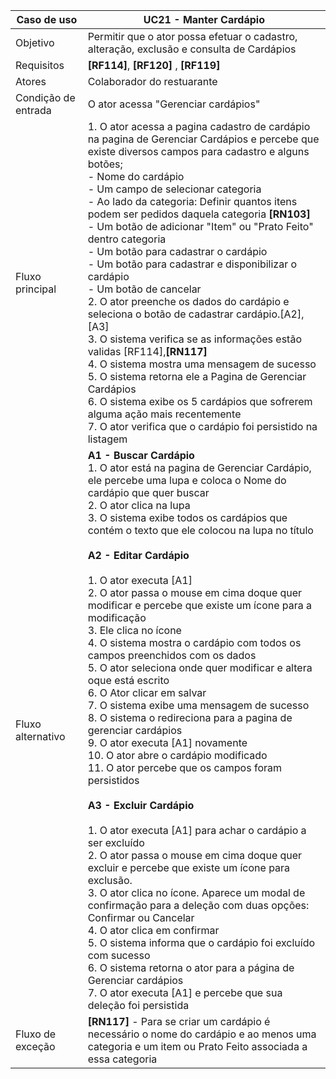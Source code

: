 | Caso de uso         | UC21 - Manter Cardápio                                                                                                                                                                                                                                                                                                                                                                                                                                                                                                                                                                                                                                                                                                                                                                                                                                                                                                                                                                                                                                                                                                                                                                                                                                                                                                                                                                                                                                                               |
| ------------------- | ----------------------------------------------------------------------------------------------------------------------------------------------------------------------------------------------------------------------------------------------------------------------------------------------------------------------------------------------------------------------------------------------------------------------------------------------------------------------------------------------------------------------------------------------------------------------------------------------------------------------------------------------------------------------------------------------------------------------------------------------------------------------------------------------------------------------------------------------------------------------------------------------------------------------------------------------------------------------------------------------------------------------------------------------------------------------------------------------------------------------------------------------------------------------------------------------------------------------------------------------------------------------------------------------------------------------------------------------------------------------------------------------------------------------------------------------------------------------------- |
| Objetivo            | Permitir que o ator possa efetuar o cadastro, alteração, exclusão e consulta de Cardápios                                                                                                                                                                                                                                                                                                                                                                                                                                                                                                                                                                                                                                                                                                                                                                                                                                                                                                                                                                                                                                                                                                                                                                                                                                                                                                                                                                                     |
| Requisitos          | **[RF114]**, **[RF120]** , **[RF119]**                                                                                                                                                                                                                                                                                                                                                                                                                                                                                                                                                                                                                                                                                                                                                                                                                                                                                                                                                                                                                                                                                                                                                                                                                                                                                                                                                                                                                                        |
| Atores              | Colaborador do restuarante                                                                                                                                                                                                                                                                                                                                                                                                                                                                                                                                                                                                                                                                                                                                                                                                                                                                                                                                                                                                                                                                                                                                                                                                                                                                                                                                                                                                                                                    |
| Condição de entrada | O ator acessa "Gerenciar cardápios"                                                                                                                                                                                                                                                                                                                                                                                                                                                                                                                                                                                                                                                                                                                                                                                                                                                                                                                                                                                                                                                                                                                                                                                                                                                                                                                                                                                                                                           |
| Fluxo principal     | 1. O ator acessa a pagina cadastro de cardápio na pagina de Gerenciar Cardápios e percebe que existe diversos campos para cadastro e alguns botões;<br>     - Nome do cardápio<br>	 - Um campo de selecionar categoria <br>	 - Ao lado da categoria: Definir quantos itens podem ser pedidos daquela categoria **[RN103]**<br>	 - Um botão de adicionar "Item" ou "Prato Feito" dentro categoria <br>	 - Um botão para cadastrar o cardápio<br>	 - Um botão para cadastrar e disponibilizar o cardápio<br>	 - Um botão de cancelar<br>2. O ator preenche os dados do cardápio e seleciona o botão de cadastrar cardápio.[A2],[A3]<br>3. O sistema verifica se as informações estão validas [RF114],**[RN117]**<br>4. O sistema mostra uma mensagem de sucesso<br>5. O sistema retorna ele a Pagina de Gerenciar Cardápios<br>6. O sistema exibe os 5 cardápios que sofrerem alguma ação mais recentemente<br>7. O ator verifica que o cardápio foi persistido na listagem                                                                                                                                                                                                                                                                                                                                                                                                                                                                                                     |
| Fluxo alternativo   | **A1 - Buscar Cardápio**<br>1. O ator está na pagina de Gerenciar Cardápio, ele percebe uma lupa e coloca o Nome do cardápio que quer buscar<br>2. O ator clica na lupa<br>3. O sistema exibe todos os cardápios que contém o texto que ele colocou na lupa no título<br><br>**A2 - Editar Cardápio**<br><br>1. O ator executa [A1]<br>2. O ator passa o mouse em cima doque quer modificar e percebe que existe um ícone para a modificação<br>3. Ele clica no ícone<br>4. O sistema mostra o cardápio com todos os campos preenchidos com os dados<br>5. O ator seleciona onde quer modificar e altera oque está escrito<br>6. O Ator clicar em salvar<br>7. O sistema exibe uma mensagem de sucesso<br>8. O sistema o redireciona para a pagina de gerenciar cardápios<br>9. O ator executa [A1] novamente<br>10. O ator abre o cardápio modificado<br>11. O ator percebe que os campos foram persistidos<br><br>**A3 - Excluir Cardápio**<br><br>1. O ator executa [A1] para achar o cardápio a ser excluído<br>2. O ator passa o mouse em cima doque quer excluir e percebe que existe um ícone para exclusão.<br>3. O ator clica no ícone. Aparece um modal de confirmação para a deleção com duas opções: Confirmar ou Cancelar<br>4. O ator clica em confirmar<br>5. O sistema informa que o cardápio foi excluído com sucesso<br>6. O sistema retorna o ator para a página de Gerenciar cardápios<br>7. O ator executa [A1] e percebe que sua deleção foi persistida |
| Fluxo de exceção    | **[RN117]** - Para se criar um cardápio é necessário o nome do cardápio e ao menos uma categoria e um item ou Prato Feito associada a essa categoria                                                                                                                                                                                                                                                                                                                                                                                                                                                                                                                                                                                                                                                                                                                                                                                                                                                                                                                                                                                                                                                                                                                                                                                                                                                                                                                          |